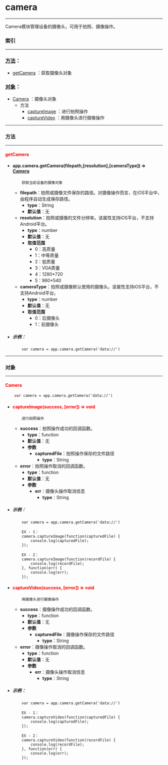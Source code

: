 # camera

***


Camera模块管理设备的摄像头，可用于拍照、摄像操作。



###	索引
***
###	[方法](#方法)：

*	[getCamera](#getCamera) ：获取摄像头对象

###	[对象](#对象)：

*	[Camera](#Camera) ：摄像头对象
	-	方法
		-	[captureImage](#captureImage) ：进行拍照操作
		-	[captureVideo](#captureVideo) ：用摄像头进行摄像操作

***
###	<div id="方法">方法</div>
***

#### <div id="getCamera" style="color:red">getCamera</div>
-	####	app.camera.getCamera(filepath,[resolution],[cameraType])   ⇒ [Camera](#Camera) 
			获取当前设备的摄像对象
	-	**filepath**：拍照或摄像文件保存的路径。对摄像操作而言，在iOS平台中，由程序自动生成保存路径。
		-	**type**：String
		-	**默认值**：无
	-	**resolution**：拍照或摄像的文件分辨率。该属性支持iOS平台，不支持Android平台。
		-	**type**：number
		-	**默认值**：无
		-	**取值范围**
			-	0：高质量
			-	1：中等质量
			-	2：低质量
			-	3：VGA质量
			-	4：1280*720
			-	5：960*540
	-	**cameraType**：拍照或摄像默认使用的摄像头。该属性支持iOS平台，不支持Android平台。
		-	**type**：number
		-	**默认值**：无
		-	**取值范围**
			-	0：后摄像头
			-	1：前摄像头

-	#####	示例：

			var camera = app.camera.getCamera('data://')

***
###	<div id="对象">对象</div>
***

####	<div id="Camera" style="color:red">Camera</div>

		var camera = app.camera.getCamera('data://')
	
-	#### <div id="captureImage" style="color:red">captureImage(success, [error])   ⇒ void </div>   
			进行拍照操作
	-	**success**：拍照操作成功的回调函数。
		-	**type**：function
		-	**默认值**：无
		-	**参数**
			-	**capturedFile**：拍照操作保存的文件路径
				-	**type**：String
	-	**error**：拍照操作取消的回调函数。
		-	**type**：function
		-	**默认值**：无
		-	**参数**
			-	**err**：摄像头操作取消信息
				-	**type**：String

-	#####	示例：

			var camera = app.camera.getCamera('data://')

			EX - 1：
			camera.captureImage(function(capturedFile) {
			    console.log(capturedFile);
			});
			
			EX - 2：
			camera.captureImage(function(recordFile) {
			    console.log(recordFile);
			}, function(err) {
			    console.log(err);
			});

-	#### <div id="captureVideo" style="color:red">captureVideo(success, [error])   ⇒ void </div>   
			用摄像头进行摄像操作
	-	**success**：摄像操作成功的回调函数。
		-	**type**：function
		-	**默认值**：无
		-	**参数**
			-	**capturedFile**：摄像操作保存的文件路径
				-	**type**：String
	-	**error**：摄像操作取消的回调函数。
		-	**type**：function
		-	**默认值**：无
		-	**参数**
			-	**err**：摄像头操作取消信息
				-	**type**：String

-	#####	示例：

			var camera = app.camera.getCamera('data://')

			EX - 1：
			camera.captureVideo(function(capturedFile) {
			    console.log(capturedFile);
			});
			
			EX - 2：
			camera.captureVideo(function(recordFile) {
			    console.log(recordFile);
			}, function(err) {
			    console.log(err);
			});

